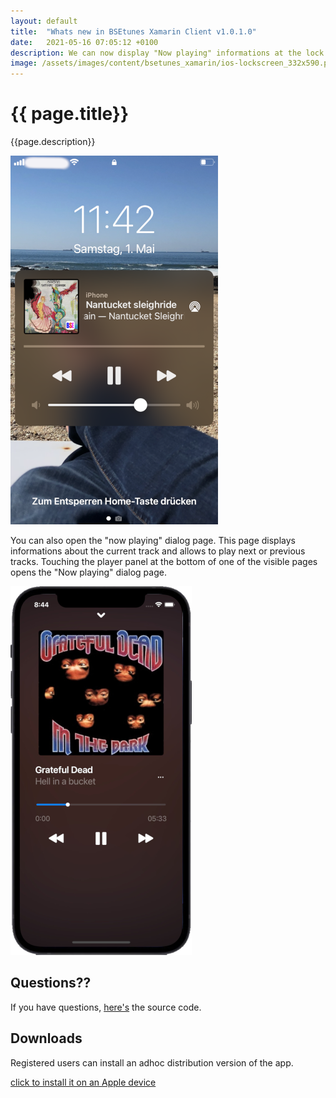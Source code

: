 ```yaml
---
layout: default
title:  "Whats new in BSEtunes Xamarin Client v1.0.1.0"
date:   2021-05-16 07:05:12 +0100
description: We can now display "Now playing" informations at the lock screen and control the player from there. This "Now playing" feature enables AirPlay.
image: /assets/images/content/bsetunes_xamarin/ios-lockscreen_332x590.png
---
```


# {{ page.title}}

{{page.description}}

![Now playing at lock screen](/assets/images/content/bsetunes_xamarin/ios-lockscreen_332x590.png)

You can also open the "now playing" dialog page. This page displays informations about the current track and allows to play next or previous tracks. Touching the player panel at the bottom of one of the visible pages opens the "Now playing" dialog page.

![Now playing dialog page](/assets/images/content/bsetunes_xamarin/nowplaying_290x590.png)

## Questions??
If you have questions, [here's]({{site.repositories.bsetunes_xamarin}}) the source code.

## Downloads

Registered users can install an adhoc distribution version of the app.

<a href="itms-services://?action=download-manifest&url=https://uwe-e.github.io/downloads/bsetunes/ios/manifest.plist">click to install it on an Apple device</a>